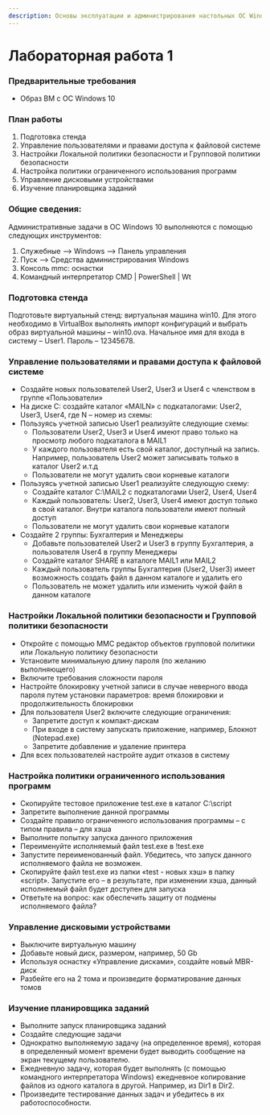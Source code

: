 ```yaml
---
description: Основы эксплуатации и администрирования настольных ОС Windows 10
---
```


# Лабораторная работа 1

### Предварительные требования

* Образ ВМ с ОС Windows 10

### План работы

1. Подготовка стенда
2. Управление пользователями и правами доступа к файловой системе
3. Настройки Локальной политики безопасности и Групповой политики безопасности
4. Настройка политики ограниченного использования программ
5. Управление дисковыми устройствами
6. Изучение планировщика заданий

### Общие сведения:

Административные задачи в ОС Windows 10 выполняются с помощью следующих инструментов:

1. Служебные –> Windows –> Панель управления
2. Пуск –> Средства администрирования Windows
3. Консоль mmc: оснастки
4. Командный интерпретатор CMD | PowerShell | Wt

### Подготовка стенда

Подготовьте виртуальный стенд: виртуальная машина win10. Для этого необходимо в VirtualBox выполнять импорт конфигураций и выбрать образ виртуальной машины – win10.ova. Начальное имя для входа в систему – User1. Пароль – 12345678.

### Управление пользователями и правами доступа к файловой системе

* Создайте новых пользователей User2, User3 и User4 с членством в группе «Пользователи»
* На диске C: создайте каталог «MAILN» с подкаталогами: User2, User3, User4, где N – номер из схемы:
* Пользуясь учетной записью User1 реализуйте следующие схемы:
  * Пользователи User2, User3 и User4 имеют право только на просмотр любого подкаталога в MAIL1
  * У каждого пользователя есть свой каталог, доступный на запись. Например, пользователь User2 может записывать только в каталог User2 и.т.д
  * Пользователи не могут удалить свои корневые каталоги
* Пользуясь учетной записью User1 реализуйте следующую схему:
  * Создайте каталог C:\MAIL2 с подкаталогами User2, User4, User4
  * Каждый пользователь: User2, User3, User4 имеют доступ только в свой каталог. Внутри каталога пользователи имеют полный доступ
  * Пользователи не могут удалить свои корневые каталоги
* Создайте 2 группы: Бухгалтерия и Менеджеры
  * Добавьте пользователей User2 и User3 в группу Бухгалтерия, а пользователя User4 в группу Менеджеры
  * Создайте каталог SHARE в каталоге MAIL1 или MAIL2
  * Каждый пользователь группы Бухгалтерия (User2, User3) имеет возможность создать файл в данном каталоге и удалить его
  * Пользователь не может удалить или изменить чужой файл в данном каталоге

### Настройки Локальной политики безопасности и Групповой политики безопасности

* Откройте с помощью MMC редактор объектов групповой политики или Локальную политику безопасности
* Установите минимальную длину пароля (по желанию выполняющего)
* Включите требования сложности пароля
* Настройте блокировку учетной записи в случае неверного ввода пароля путем установки параметров: время блокировки и продолжительность блокировки
* Для пользователя User2 включите следующие ограничения:
  * Запретите доступ к компакт-дискам
  * При входе в систему запускать приложение, например, Блокнот (Notepad.exe)
  * Запретите добавление и удаление принтера
* Для всех пользователей настройте аудит отказов в систему

### Настройка политики ограниченного использования программ

* Скопируйте тестовое приложение test.exe в каталог C:\script
* Запретите выполнение данной программы
* Создайте правило ограниченного использования программы – с типом правила – для хэша
* Выполните попытку запуска данного приложения
* Переименуйте исполняемый файл test.exe в !test.exe
* Запустите переименованный файл. Убедитесь, что запуск данного исполняемого файла не возможен.
* Скопируйте файл test.exe из папки «test - новых хэш» в папку «script». Запустите его – в результате, при изменении хэша, данный исполняемый файл будет доступен для запуска
* Ответьте на вопрос: как обеспечить защиту от подмены исполняемого файла?

### Управление дисковыми устройствами

* Выключите виртуальную машину
* Добавьте новый диск, размером, например, 50 Gb
* Используя оснастку «Управление дисками», создайте новый MBR-диск
* Разбейте его на 2 тома и произведите форматирование данных томов

### Изучение планировщика заданий

* Выполните запуск планировщика заданий
* Создайте следующие задачи
* Однократно выполняемую задачу (на определенное время), которая в определенный момент времени будет выводить сообщение на экран текущему пользователю.
* Ежедневную задачу, которая будет выполнять (с помощью командного интерпретатора Windows) ежедневное копирование файлов из одного каталога в другой. Например, из Dir1 в Dir2.
* Произведите тестирование данных задач и убедитесь в их работоспособности.
